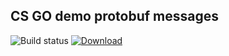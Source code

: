 ## CS GO demo protobuf messages

![Build status](https://travis-ci.org/DbImko/csgo-demo-protobuf-messages.svg?branch=master) [ ![Download](https://api.bintray.com/packages/dbimko/maven/csgo-demo-protobuf-messages/images/download.svg) ](https://bintray.com/dbimko/maven/csgo-demo-protobuf-messages/_latestVersion)